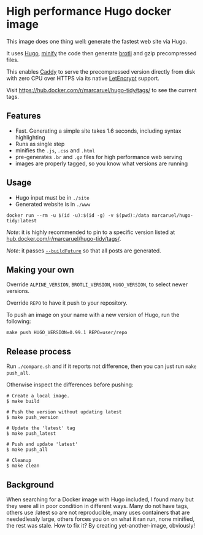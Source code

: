 # High performance Hugo docker image

This image does one thing well: generate the fastest web site via Hugo.

It uses [Hugo](https://gohugo.io/),
[minify](https://github.com/tdewolff/minify/cmd/minify) the code then generate
[brotli](https://github.com/google/brotli/) and gzip precompressed files.

This enables [Caddy](https://caddyserver.com/) to serve the precompressed
version directly from disk with zero CPU over HTTPS via its native
[LetEncrypt](https://letsencrypt.org/) support.

Visit https://hub.docker.com/r/marcaruel/hugo-tidy/tags/ to see the current
tags.


## Features

- Fast. Generating a simple site takes 1.6 seconds, including syntax
  highlighting
- Runs as single step
- minifies the `.js`, `.css` and `.html`
- pre-generates `.br` and `.gz` files for high performance web serving
- images are properly tagged, so you know what versions are running


## Usage

- Hugo input must be in `./site`
- Generated website is in `./www`

```shell
docker run --rm -u $(id -u):$(id -g) -v $(pwd):/data marcaruel/hugo-tidy:latest
```

*Note*: it is highly recommended to pin to a specific version listed at
[hub.docker.com/r/marcaruel/hugo-tidy/tags/](https://hub.docker.com/r/marcaruel/hugo-tidy/tags/).


*Note*: it passes [`--buildFuture`](https://gohugo.io/getting-started/usage/) so
that all posts are generated.


## Making your own

Override `ALPINE_VERSION`, `BROTLI_VERSION`, `HUGO_VERSION`, to select newer
versions.

Override `REPO` to have it push to your repository.

To push an image on your name with a new version of Hugo, run the following:
```
make push HUGO_VERSION=0.99.1 REPO=user/repo
```


## Release process

Run `./compare.sh` and if it reports not difference, then you can just run `make
push_all`.

Otherwise inspect the differences before pushing:

```shell
# Create a local image.
$ make build

# Push the version without updating latest
$ make push_version

# Update the 'latest' tag
$ make push_latest

# Push and update 'latest'
$ make push_all

# Cleanup
$ make clean
```

## Background

When searching for a Docker image with Hugo included, I found many but they were
all in poor condition in different ways. Many do not have tags, others use
:latest so are not reproducible, many uses containers that are neededlessly
large, others forces you on on what it ran run, none minified, the rest was
stale.  How to fix it? By creating yet-another-image, obviously!
